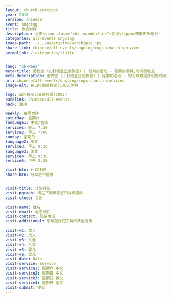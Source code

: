 ```yaml
---
layout: church-services
year: 2018
version: chinese
event: ongoing
title: 教会崇拜
description: 点击<span class="chi_nounderline">这里</span>获取更多信息!
categories: all-events ongoing
image-path: ../../assets/img/worship1a.jpg
share-link: chinese/all-events/ongoing/cogs-church-services
permalink: /:categories/:title


lang: "zh-Hans"
meta-title: 善牧堂 (山打根圣公会教堂) | 经常的活动 - 每周的崇拜,时间和地点
meta-description: 善牧堂 (山打根圣公会教堂) | 经常的活动 - 您可以根据我们的时间和语言来参加我们每周的崇拜
url: chinese/all-events/ongoing/cogs-church-services
image-alt: 在山打根善牧堂(COGS)崇拜

logo: 山打根圣公会善牧堂(COGS)
backlink: chinese/all-events
back: 活动

weekly: 每周崇拜
saturday: 星期六
language1: 中文/客家
service1: 晚上 7:30
service2: 早上 7:00
sunday: 星期日
language2: 英文
service3: 早上 9:30
language3: 国文
service4: 早上 9:30
service5: 下午 2:30

visit-btn: 计划拜访
share-btn: 分享这个信息


visit-title: 计划拜访
visit-pgraph: 请在下面填写您的详细资料
visit-close: 关闭

visit-name: 姓名
visit-email: 电子邮件
visit-contact: 联系电话
visit-additional: 您希望我们了解的其他信息

visit-v1: 成人
visit-v2: 成人
visit-v3: 儿童
visit-v4: 儿童
visit-v5: 婴儿
visit-v6: 婴儿
visit-date: Date
visit-service: Service
visit-service1: 星期六 中文
visit-service2: 星期日 中文
visit-service3: 星期日 英文
visit-service4: 星期日 国文
visit-submit: 提交
---
```

